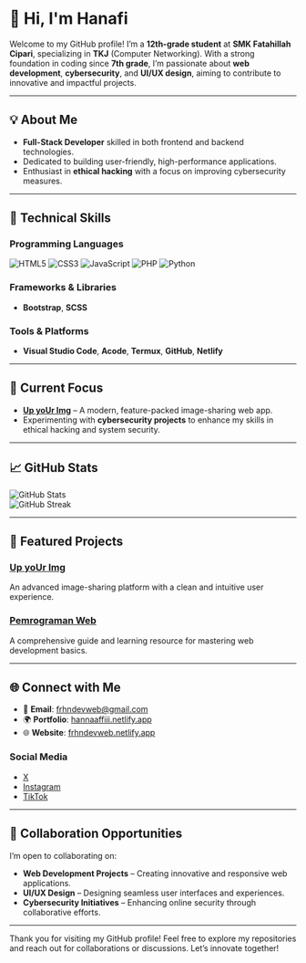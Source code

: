 # 👋 Hi, I'm Hanafi  

Welcome to my GitHub profile! I’m a **12th-grade student** at **SMK Fatahillah Cipari**, specializing in **TKJ** (Computer Networking). With a strong foundation in coding since **7th grade**, I’m passionate about **web development**, **cybersecurity**, and **UI/UX design**, aiming to contribute to innovative and impactful projects.  

---

## 💡 About Me  

- **Full-Stack Developer** skilled in both frontend and backend technologies.  
- Dedicated to building user-friendly, high-performance applications.  
- Enthusiast in **ethical hacking** with a focus on improving cybersecurity measures.  

---

## 🔧 Technical Skills  

### Programming Languages  
![HTML5](https://img.shields.io/badge/-HTML5-orange?style=flat-square&logo=html5&logoColor=white) ![CSS3](https://img.shields.io/badge/-CSS3-blue?style=flat-square&logo=css3&logoColor=white) ![JavaScript](https://img.shields.io/badge/-JavaScript-yellow?style=flat-square&logo=javascript&logoColor=white) ![PHP](https://img.shields.io/badge/-PHP-blue?style=flat-square&logo=php&logoColor=white) ![Python](https://img.shields.io/badge/-Python-blue?style=flat-square&logo=python&logoColor=white)  

### Frameworks & Libraries  
- **Bootstrap**, **SCSS**  

### Tools & Platforms  
- **Visual Studio Code**, **Acode**, **Termux**, **GitHub**, **Netlify**  

---

## 🎯 Current Focus  

- **[Up yoUr Img](https://github.com/frhndevweb/Upuimg)** – A modern, feature-packed image-sharing web app.  
- Experimenting with **cybersecurity projects** to enhance my skills in ethical hacking and system security.  

---

## 📈 GitHub Stats  

![GitHub Stats](https://github-readme-stats.vercel.app/api?username=frhndevweb&show_icons=true&count_private=true&theme=dark)  
![GitHub Streak](https://github-readme-streak-stats.herokuapp.com/?user=frhndevweb&theme=dark)  

---

## 📌 Featured Projects  

### **[Up yoUr Img](https://github.com/frhndevweb/Upuimg)**  
An advanced image-sharing platform with a clean and intuitive user experience.  

### **[Pemrograman Web](https://github.com/frhndevweb/Pemrograman-Web)**  
A comprehensive guide and learning resource for mastering web development basics.  

---

## 🌐 Connect with Me  

- 📧 **Email**: [frhndevweb@gmail.com](mailto:frhndevweb@gmail.com)  
- 🌍 **Portfolio**: [hannaaffiii.netlify.app](https://hannaaffiii.netlify.app)  
- 🌐 **Website**: [frhndevweb.netlify.app](https://frhndevweb.netlify.app)  

### Social Media  
- [X](https://x.com/hannaaffiii)  
- [Instagram](https://instagram.com/hannaaffiii)  
- [TikTok](https://tiktok.com/@hannaaffiii)  

---

## 🤝 Collaboration Opportunities  

I’m open to collaborating on:  
- **Web Development Projects** – Creating innovative and responsive web applications.  
- **UI/UX Design** – Designing seamless user interfaces and experiences.  
- **Cybersecurity Initiatives** – Enhancing online security through collaborative efforts.  

---

Thank you for visiting my GitHub profile! Feel free to explore my repositories and reach out for collaborations or discussions. Let’s innovate together!  
